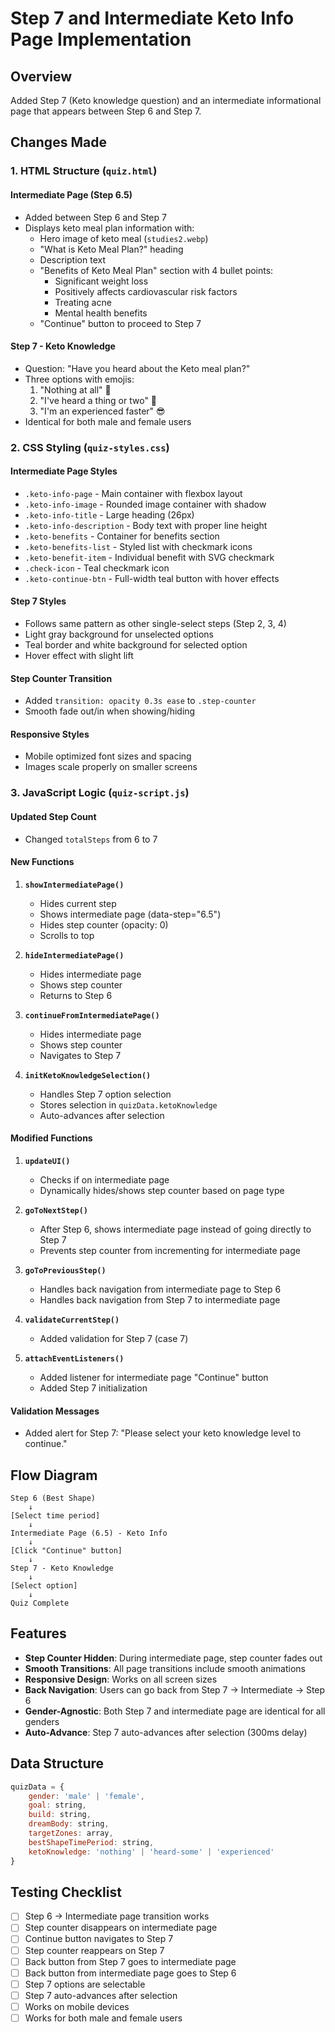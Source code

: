 # Step 7 and Intermediate Keto Info Page Implementation

## Overview
Added Step 7 (Keto knowledge question) and an intermediate informational page that appears between Step 6 and Step 7.

## Changes Made

### 1. HTML Structure (`quiz.html`)

#### Intermediate Page (Step 6.5)
- Added between Step 6 and Step 7
- Displays keto meal plan information with:
  - Hero image of keto meal (`studies2.webp`)
  - "What is Keto Meal Plan?" heading
  - Description text
  - "Benefits of Keto Meal Plan" section with 4 bullet points:
    - Significant weight loss
    - Positively affects cardiovascular risk factors
    - Treating acne
    - Mental health benefits
  - "Continue" button to proceed to Step 7

#### Step 7 - Keto Knowledge
- Question: "Have you heard about the Keto meal plan?"
- Three options with emojis:
  1. "Nothing at all" 🤔
  2. "I've heard a thing or two" 🙋
  3. "I'm an experienced faster" 😎
- Identical for both male and female users

### 2. CSS Styling (`quiz-styles.css`)

#### Intermediate Page Styles
- `.keto-info-page` - Main container with flexbox layout
- `.keto-info-image` - Rounded image container with shadow
- `.keto-info-title` - Large heading (26px)
- `.keto-info-description` - Body text with proper line height
- `.keto-benefits` - Container for benefits section
- `.keto-benefits-list` - Styled list with checkmark icons
- `.keto-benefit-item` - Individual benefit with SVG checkmark
- `.check-icon` - Teal checkmark icon
- `.keto-continue-btn` - Full-width teal button with hover effects

#### Step 7 Styles
- Follows same pattern as other single-select steps (Step 2, 3, 4)
- Light gray background for unselected options
- Teal border and white background for selected option
- Hover effect with slight lift

#### Step Counter Transition
- Added `transition: opacity 0.3s ease` to `.step-counter`
- Smooth fade out/in when showing/hiding

#### Responsive Styles
- Mobile optimized font sizes and spacing
- Images scale properly on smaller screens

### 3. JavaScript Logic (`quiz-script.js`)

#### Updated Step Count
- Changed `totalSteps` from 6 to 7

#### New Functions
1. **`showIntermediatePage()`**
   - Hides current step
   - Shows intermediate page (data-step="6.5")
   - Hides step counter (opacity: 0)
   - Scrolls to top

2. **`hideIntermediatePage()`**
   - Hides intermediate page
   - Shows step counter
   - Returns to Step 6

3. **`continueFromIntermediatePage()`**
   - Hides intermediate page
   - Shows step counter
   - Navigates to Step 7

4. **`initKetoKnowledgeSelection()`**
   - Handles Step 7 option selection
   - Stores selection in `quizData.ketoKnowledge`
   - Auto-advances after selection

#### Modified Functions
1. **`updateUI()`**
   - Checks if on intermediate page
   - Dynamically hides/shows step counter based on page type

2. **`goToNextStep()`**
   - After Step 6, shows intermediate page instead of going directly to Step 7
   - Prevents step counter from incrementing for intermediate page

3. **`goToPreviousStep()`**
   - Handles back navigation from intermediate page to Step 6
   - Handles back navigation from Step 7 to intermediate page

4. **`validateCurrentStep()`**
   - Added validation for Step 7 (case 7)

5. **`attachEventListeners()`**
   - Added listener for intermediate page "Continue" button
   - Added Step 7 initialization

#### Validation Messages
- Added alert for Step 7: "Please select your keto knowledge level to continue."

## Flow Diagram

```
Step 6 (Best Shape) 
    ↓
[Select time period]
    ↓
Intermediate Page (6.5) - Keto Info
    ↓
[Click "Continue" button]
    ↓
Step 7 - Keto Knowledge
    ↓
[Select option]
    ↓
Quiz Complete
```

## Features
- **Step Counter Hidden**: During intermediate page, step counter fades out
- **Smooth Transitions**: All page transitions include smooth animations
- **Responsive Design**: Works on all screen sizes
- **Back Navigation**: Users can go back from Step 7 → Intermediate → Step 6
- **Gender-Agnostic**: Both Step 7 and intermediate page are identical for all genders
- **Auto-Advance**: Step 7 auto-advances after selection (300ms delay)

## Data Structure
```javascript
quizData = {
    gender: 'male' | 'female',
    goal: string,
    build: string,
    dreamBody: string,
    targetZones: array,
    bestShapeTimePeriod: string,
    ketoKnowledge: 'nothing' | 'heard-some' | 'experienced'
}
```

## Testing Checklist
- [ ] Step 6 → Intermediate page transition works
- [ ] Step counter disappears on intermediate page
- [ ] Continue button navigates to Step 7
- [ ] Step counter reappears on Step 7
- [ ] Back button from Step 7 goes to intermediate page
- [ ] Back button from intermediate page goes to Step 6
- [ ] Step 7 options are selectable
- [ ] Step 7 auto-advances after selection
- [ ] Works on mobile devices
- [ ] Works for both male and female users
